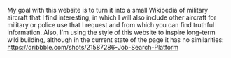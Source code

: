 My goal with this website is to turn it into a small Wikipedia of military aircraft that I find interesting, in which I will also include other aircraft for military or police use that I request and from which you can find truthful information.
Also, I'm using the style of this website to inspire long-term wiki building, although in the current state of the page it has no similarities:
https://dribbble.com/shots/21587286-Job-Search-Platform
